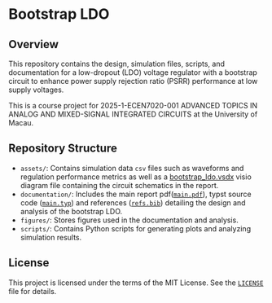 # Bootstrap LDO

## Overview

This repository contains the design, simulation files, scripts, and documentation for a low-dropout (LDO) voltage regulator with a bootstrap circuit to enhance power supply rejection ratio (PSRR) performance at low supply voltages.

This is a course project for 2025-1-ECEN7020-001 ADVANCED TOPICS IN ANALOG AND MIXED-SIGNAL INTEGRATED CIRCUITS at the University of Macau.

## Repository Structure

- `assets/`: Contains simulation data `csv` files such as waveforms and regulation performance metrics as well as a [bootstrap_ldo.vsdx](assets/bootstrap_ldo.vsdx) visio diagram file containing the circuit schematics in the report.
- `documentation/`: Includes the main report pdf([`main.pdf`](documentation/main.pdf)), typst source code ([`main.typ`](documentation/main.typ)) and references ([`refs.bib`](documentation/refs.bib)) detailing the design and analysis of the bootstrap LDO.
- `figures/`: Stores figures used in the documentation and analysis.
- `scripts/`: Contains Python scripts for generating plots and analyzing simulation results.

## License

This project is licensed under the terms of the MIT License. See the [`LICENSE`](LICENSE) file for details.
